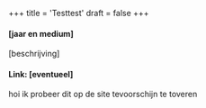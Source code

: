 +++
title = 'Testtest'
draft = false
+++

#### [jaar en medium]

[beschrijving]

#### Link: [eventueel]

hoi ik probeer dit op de site tevoorschijn te toveren
